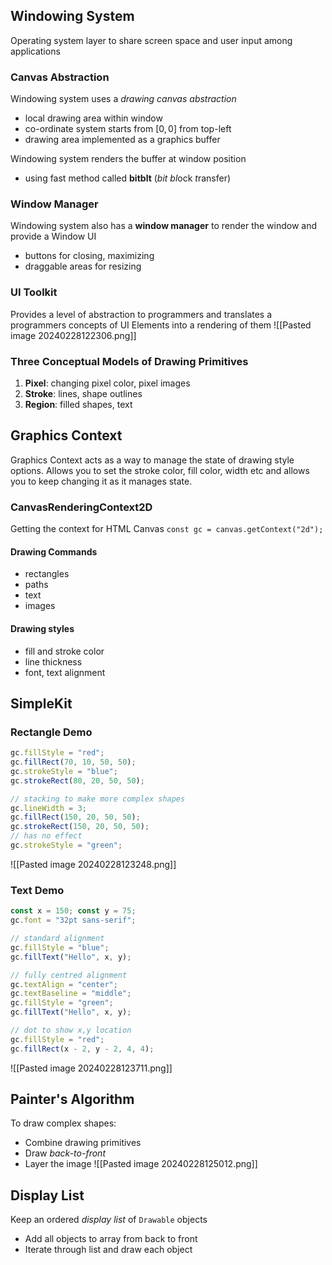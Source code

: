 
## Windowing System 
Operating system layer to share screen space and user input among applications

### Canvas Abstraction 
Windowing system uses a *drawing canvas abstraction*
- local drawing area within window 
- co-ordinate system starts from $[0, 0]$ from top-left 
- drawing area implemented as a graphics buffer 

Windowing system renders the buffer at window position 
- using fast method called **bitblt** (*bit bl*ock *t*ransfer)

### Window Manager 
Windowing system also has a **window manager** to render the window and provide a Window UI 
- buttons for closing, maximizing 
- draggable areas for resizing 
### UI Toolkit 
Provides a level of abstraction to programmers and translates a programmers concepts of UI Elements into a rendering of them 
![[Pasted image 20240228122306.png]]

### Three Conceptual Models of Drawing Primitives 
1. **Pixel**: changing pixel color, pixel images
2. **Stroke**: lines, shape outlines 
3. **Region**: filled shapes, text 

## Graphics Context 
Graphics Context acts as a way to manage the state of drawing style options. Allows you to set the stroke color, fill color, width etc and allows you to keep changing it as it manages state.

### CanvasRenderingContext2D 
Getting the context for HTML Canvas 
`const gc = canvas.getContext("2d");`
#### Drawing Commands 
- rectangles 
- paths 
- text 
- images 
#### Drawing styles 
- fill and stroke color
- line thickness 
- font, text alignment 

## SimpleKit 
### Rectangle Demo 
```TypeScript 
gc.fillStyle = "red";
gc.fillRect(70, 10, 50, 50); 
gc.strokeStyle = "blue"; 
gc.strokeRect(80, 20, 50, 50); 

// stacking to make more complex shapes 
gc.lineWidth = 3; 
gc.fillRect(150, 20, 50, 50); 
gc.strokeRect(150, 20, 50, 50); 
// has no effect 
gc.strokeStyle = "green";
```

![[Pasted image 20240228123248.png]]

### Text Demo 
```TypeScript 
const x = 150; const y = 75; 
gc.font = "32pt sans-serif"; 

// standard alignment 
gc.fillStyle = "blue"; 
gc.fillText("Hello", x, y); 

// fully centred alignment 
gc.textAlign = "center"; 
gc.textBaseline = "middle"; 
gc.fillStyle = "green"; 
gc.fillText("Hello", x, y); 

// dot to show x,y location 
gc.fillStyle = "red"; 
gc.fillRect(x - 2, y - 2, 4, 4);
```

![[Pasted image 20240228123711.png]]

## Painter's Algorithm 
To draw complex shapes: 
- Combine drawing primitives 
- Draw *back-to-front* 
- Layer the image 
![[Pasted image 20240228125012.png]]

## Display List 
Keep an ordered *display list* of `Drawable` objects 
- Add all objects to array from back to front 
- Iterate through list and draw each object 

